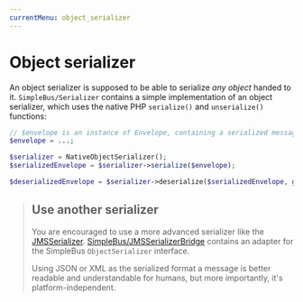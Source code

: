```yaml
---
currentMenu: object_serializer
---
```


# Object serializer

An object serializer is supposed to be able to serialize *any object* handed to it. `SimpleBus/Serializer` contains a
simple implementation of an object serializer, which uses the native PHP `serialize()` and `unserialize()` functions:

```php
// $envelope is an instance of Envelope, containing a serialized message
$envelope = ...;

$serializer = NativeObjectSerializer();
$serializedEnvelope = $serializer->serialize($envelope);

$deserializedEnvelope = $serializer->deserialize($serializedEnvelope, get_class($envelope));
```

> ## Use another serializer
>
> You are encouraged to use a more advanced serializer like the
[JMSSerializer](https://github.com/schmittjoh/serializer).
[SimpleBus/JMSSerializerBridge](https://github.com/SimpleBus/JMSSerializerBridge) contains an adapter for the SimpleBus
`ObjectSerializer` interface.
>
> Using JSON or XML as the serialized format a message is better readable and understandable for humans, but more
importantly, it's platform-independent.
